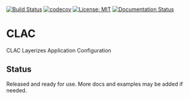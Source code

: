 [![Build Status](https://travis-ci.org/scruffystuffs/clac.svg?branch=master)](https://travis-ci.org/scruffystuffs/clac)
[![codecov](https://codecov.io/gh/scruffystuffs/clac/branch/master/graph/badge.svg)](https://codecov.io/gh/scruffystuffs/clac)
[![License: MIT](https://img.shields.io/badge/License-MIT-blue.svg)](https://opensource.org/licenses/MIT)
[![Documentation Status](https://readthedocs.org/projects/clac/badge/?version=latest)](https://clac.readthedocs.io/en/latest/?badge=latest)


# CLAC

CLAC Layerizes Application Configuration

## Status

Released and ready for use.  More docs and examples may be added if needed. 
